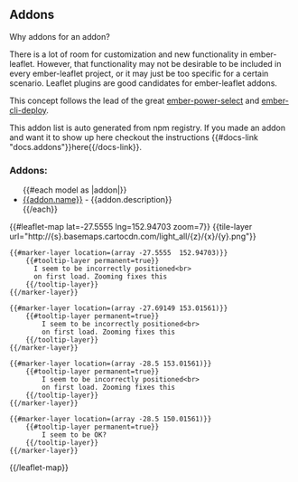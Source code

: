 <section class="docs-container docs-pt-8">

# Addons

Why addons for an addon?

There is a lot of room for customization and new functionality in ember-leaflet.
However, that functionality may not be desirable to be included in every ember-leaflet
project, or it may just be too specific for a certain scenario.
Leaflet plugins are good candidates for ember-leaflet addons.

This concept follows the lead of the great [ember-power-select](http://www.ember-power-select.com) and [ember-cli-deploy](http://ember-cli.github.io/ember-cli-deploy/).

This addon list is auto generated from npm registry. If you made an addon and want it to show up here checkout
the instructions {{#docs-link "docs.addons"}}here{{/docs-link}}.

### Addons:

<ul>
{{#each model as |addon|}}
  <li><a href={{addon.repo}} class="docs-md__a">{{addon.name}}</a> - {{addon.description}}</li>
{{/each}}
</ul>

</section>

{{#leaflet-map lat=-27.5555 lng=152.94703 zoom=7}}
    {{tile-layer url="http://{s}.basemaps.cartocdn.com/light_all/{z}/{x}/{y}.png"}}
    
    {{#marker-layer location=(array -27.5555  152.94703)}}
        {{#tooltip-layer permanent=true}}
          I seem to be incorrectly positioned<br>
          on first load. Zooming fixes this
        {{/tooltip-layer}}
    {{/marker-layer}}
	
    {{#marker-layer location=(array -27.69149 153.01561)}}
        {{#tooltip-layer permanent=true}}
            I seem to be incorrectly positioned<br>
            on first load. Zooming fixes this
        {{/tooltip-layer}}
    {{/marker-layer}}
    
    {{#marker-layer location=(array -28.5 153.01561)}}
        {{#tooltip-layer permanent=true}}
            I seem to be incorrectly positioned<br>
            on first load. Zooming fixes this
        {{/tooltip-layer}}
    {{/marker-layer}}
    
    {{#marker-layer location=(array -28.5 150.01561)}}
        {{#tooltip-layer permanent=true}}
            I seem to be OK?
        {{/tooltip-layer}}
    {{/marker-layer}}
{{/leaflet-map}}
